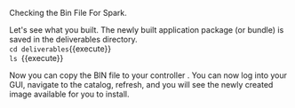 Checking the Bin File For Spark.

Let's see what you built.
The newly built application package (or bundle) is saved in the deliverables directory. 
<br>`cd deliverables`{{execute}}
<br>`ls `{{execute}}

Now you can copy the BIN file to your controller <PROVIDE PATH HERE>. You can now log into your GUI, navigate to the catalog, refresh, and you will see the newly created image available for you to install.
